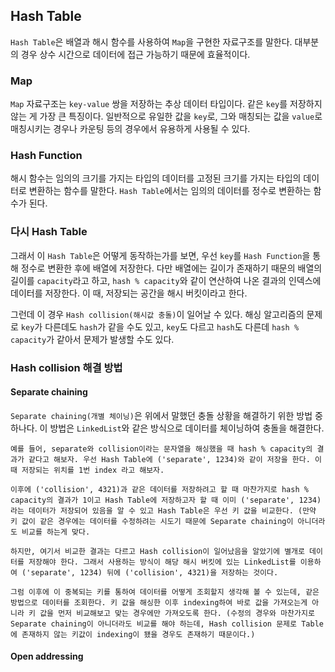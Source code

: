 
## Hash Table

`Hash Table`은 배열과 해시 함수를 사용하여 `Map`을 구현한 자료구조를 말한다. 대부분의 경우 상수 시간으로 데이터에 접근 가능하기 때문에 효율적이다.
### Map

`Map` 자료구조는 `key-value` 쌍을 저장하는 추상 데이터 타입이다. 같은 `key`를 저장하지 않는 게 가장 큰 특징이다. 일반적으로 유일한 값을 `key`로, 그와 매칭되는 값을 `value`로 매칭시키는 경우나 카운팅 등의 경우에서 유용하게 사용될 수 있다.

### Hash Function

해시 함수는 임의의 크기를 가지는 타입의 데이터를 고정된 크기를 가지는 타입의 데이터로 변환하는 함수를 말한다. `Hash Table`에서는 임의의 데이터를 정수로 변환하는 함수가 된다.

### 다시 Hash Table

그래서 이 `Hash Table`은 어떻게 동작하는가를 보면, 우선 `key`를 `Hash Function`을 통해 정수로 변환한 후에 배열에 저장한다. 다만 배열에는 길이가 존재하기 때문의 배열의 길이를 `capacity`라고 하고, `hash % capacity`와 같이 연산하여 나온 결과의 인덱스에 데이터를 저장한다. 이 때, 저장되는 공간을 해시 버킷이라고 한다.

그런데 이 경우 `Hash collision(해시값 충돌)`이 일어날 수 있다. 해싱 알고리즘의 문제로 `key`가 다른데도 `hash`가 같을 수도 있고, `key`도 다르고 `hash`도 다른데 `hash % capacity`가 같아서 문제가 발생할 수도 있다.

### Hash collision 해결 방법

#### Separate chaining

`Separate chaining(개별 체이닝)`은 위에서 말했던 충돌 상황을 해결하기 위한 방법 중 하나다. 이 방법은 `LinkedList`와 같은 방식으로 데이터를 체이닝하여 충돌을 해결한다.

	예를 들어, separate와 collision이라는 문자열을 해싱했을 때 hash % capacity의 결과가 같다고 해보자. 우선 Hash Table에 ('separate', 1234)와 같이 저장을 한다. 이 때 저장되는 위치를 1번 index 라고 해보자. 
	
	이후에 ('collision', 4321)과 같은 데이터를 저장하려고 할 때 마찬가지로 hash % capacity의 결과가 1이고 Hash Table에 저장하고자 할 때 이미 ('separate', 1234)라는 데이터가 저장되어 있음을 알 수 있고 Hash Table은 우선 키 값을 비교한다. (만약 키 값이 같은 경우에는 데이터를 수정하려는 시도기 때문에 Separate chaining이 아니더라도 비교를 하는게 맞다.
	
	하지만, 여기서 비교한 결과는 다르고 Hash collision이 일어났음을 알았기에 별개로 데이터를 저장해야 한다. 그래서 사용하는 방식이 해당 해시 버킷에 있는 LinkedList를 이용하여 ('separate', 1234) 뒤에 ('collision', 4321)을 저장하는 것이다.
	
	그럼 이후에 이 중복되는 키를 통하여 데이터를 어떻게 조회할지 생각해 볼 수 있는데, 같은 방법으로 데이터를 조회한다. 키 값을 해싱한 이후 indexing하여 바로 값을 가져오는게 아니라 키 값을 먼저 비교해보고 맞는 경우에만 가져오도록 한다. (수정의 경우와 마찬가지로 Separate chaining이 아니더라도 비교를 해야 하는데, Hash collision 문제로 Table에 존재하지 않는 키값이 indexing이 됐을 경우도 존재하기 때문이다.)



#### Open addressing